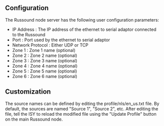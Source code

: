## Configuration

The Russound node server has the following user configuration parameters:

- IP Address       : The IP address of the ethernet to serial adaptor connected to the Russound
- Port             : Port used by the ethernet to serial adaptor
- Network Protocol : Either UDP or TCP
- Zone 1           : Zone 1 name (optional)
- Zone 2           : Zone 2 name (optional)
- Zone 3           : Zone 3 name (optional)
- Zone 4           : Zone 4 name (optional)
- Zone 5           : Zone 5 name (optional)
- Zone 6           : Zone 6 name (optional)

## Customization

The source names can be defined by editing the profile/nls/en_us.txt file. By default, the sources are named "Source 1", "Source 2", etc. After editing the file, tell the ISY to reload the modified file using the "Update Profile" button on the main Russound node.

